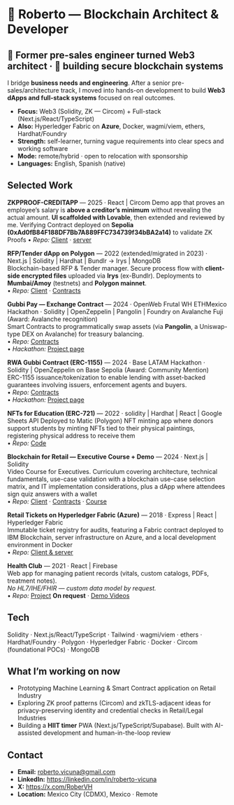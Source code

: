 # 👋 Roberto — Blockchain Architect & Developer

## 🧭 Former pre-sales engineer turned Web3 architect · 🔗 building secure blockchain systems

I bridge **business needs and engineering**. After a senior pre-sales/architecture track, I moved into hands-on development to build **Web3 dApps and full-stack systems** focused on real outcomes.

- **Focus:** Web3 (Solidity, ZK — Circom) + Full-stack (Next.js/React/TypeScript)
- **Also:** Hyperledger Fabric on **Azure**, Docker, wagmi/viem, ethers, Hardhat/Foundry
- **Strength:** self-learner, turning vague requirements into clear specs and working software
- **Mode:** remote/hybrid · open to relocation with sponsorship
- **Languages:** English, Spanish (native)

## Selected Work

**ZKPPROOF-CREDITAPP** — 2025 · React | Circom 
Demo app that proves an employee’s salary is **above a creditor’s minimum** without revealing the actual amount. **UI scaffolded with Lovable**, then extended and reviewed by me.
Verifying Contract deployed on **Sepolia (0xAd0fB84F188DF7Bb7A889FFC734739f34bBA2a14)** to validate ZK Proofs
• *Repo:*  [Client](https://github.com/RoberVH/zkproof-creditapp) · [server](https://github.com/RoberVH/server-zkproof-creditapp-)

**RFP/Tender dApp on Polygon** — 2022 (extended/migrated in 2023) · Next.js | Solidity | Hardhat | Bundlr → Irys | MongoDB  
Blockchain-based RFP & Tender manager. Secure process flow with **client-side encrypted files** uploaded via **Irys** (ex-Bundlr). Deployments to **Mumbai/Amoy** (testnets) and **Polygon mainnet**.  
• *Repo:* [Client](https://github.com/RoberVH/pro-pon-nextjs) · [Contracts](https://github.com/RoberVH/pro-pon-splited-contracts)

**Gubbi Pay — Exchange Contract** — 2024 · OpenWeb Frutal WH ETHMexico Hackathon · Solidity | OpenZeppelin | Pangolin | Foundry on Avalanche Fuji (Award: Avalanche recognition)  
Smart Contracts to programmatically swap assets (via **Pangolin**, a Uniswap-type DEX on Avalanche) for treasury balancing.  
• *Repo:* [Contracts](https://github.com/RoberVH/basedlatam-gubbiapp/tree/main/gubbi-contract-rwa)  
• *Hackathon:* [Project page](https://devpost.com/software/gubbi-pay?ref_content=my-projects-tab&ref_feature=my_projects)  

**RWA Gubbi Contract (ERC-1155)** — 2024 · Base LATAM Hackathon · Solidity | OpenZeppelin on Base Sepolia (Award: Community Mention)  
ERC-1155 issuance/tokenization to enable lending with asset-backed guarantees involving issuers, enforcement agents and buyers.  
• *Repo:* [Contracts](https://github.com/RoberVH/basedlatam-gubbiapp/tree/main/gubbi-contract-rwa)  
• *Hackathon:* [Project page](https://devfolio.co/projects/gubbi-app-542e)

**NFTs for Education (ERC-721)** — 2022 · solidity | Hardhat | React | Google Sheets API  Deployed to Matic (Polygon)
NFT minting app where donors support students by minting NFTs tied to their physical paintings, registering physical address to receive them   
• *Repo:* [Code](https://github.com/RoberVH/la-buena-tierra-nft)

**Blockchain for Retail — Executive Course + Demo** — 2024 · Next.js | Solidity  
Video Course for Executives. Curriculum covering architecture, technical fundamentals, use-case validation with a blockchain use-case selection matrix, and IT implementation considerations, plus a dApp where attendees sign quiz answers with a wallet  
• *Repo:* [Client](https://github.com/RoberVH/crypto-ts-app) · [Contracts](https://github.com/RoberVH/trivias-contract-solidity) · [Course](https://campus.retailing.university/courses/IntroaBlockchain)

**Retail Tickets on Hyperledger Fabric (Azure)** — 2018 · Express | React | Hyperledger Fabric  
Immutable ticket registry for audits, featuring a Fabric contract deployed to IBM Blockchain, server infrastructure on Azure, and a local development environment in Docker  
• *Repo:* [Client & server](https://github.com/RoberVH/eterTicket)

**Health Club** — 2021 · React | Firebase  
Web app for managing patient records (vitals, custom catalogs, PDFs, treatment notes).  
*No HL7/IHE/FHIR — custom data model by request.*  
• *Repo:* [Project](https://github.com/RoberVH/club-salud--ops-react) **On request** · [Demo Videos](https://vimeo.com/showcase/11841152)

## Tech

Solidity · Next.js/React/TypeScript · Tailwind · wagmi/viem · ethers · Hardhat/Foundry · Polygon · Hyperledger Fabric · Docker · Circom (foundational POCs) · MongoDB

## What I’m working on now

- Prototyping Machine Learning & Smart Contract application on Retail Industry
- Exploring ZK proof patterns (Circom) and zkTLS-adjacent ideas for privacy-preserving identity and credential checks in Retail/Legal Industries
- Building a **HIIT timer** PWA (Next.js/TypeScript/Supabase). Built with AI-assisted development and human-in-the-loop review

## Contact

- **Email:** roberto.vicuna@gmail.com  
- **LinkedIn:** https://linkedin.com/in/roberto-vicuna  
- **X:** https://x.com/RoberVH  
- **Location:** Mexico City (CDMX), Mexico · Remote

  
